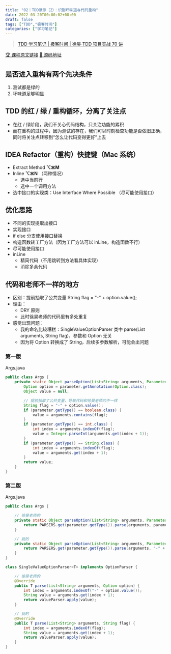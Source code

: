 ```yaml
---
title: "02｜TDD演示（2）：识别坏味道与代码重构"
date: 2022-03-20T00:00:02+08:00
draft: false
tags: ["TDD","极客时间"]
categories: ["学习笔记"]
---
```


> [TDD 学习笔记 | 极客时间 | 徐昊·TDD 项目实战 70 讲](../dir)

[🏆 课程原文链接](http://gk.link/a/11glh) [🍿 源码地址](https://github.com/wyyl1/geektime-tdd/tree/branch-02)

## 是否进入重构有两个先决条件

1. 测试都是绿的
2. 坏味道足够明显

## TDD 的红 / 绿 / 重构循环，分离了关注点

- 在红 / 绿阶段，我们不关心代码结构，只关注功能的累积
- 而在重构的过程中，因为测试的存在，我们可以时刻检查功能是否依旧正确，同时将关注点转移到“怎么让代码变得更好”上去

## IDEA Refactor（重构）快捷键（Mac 系统）

- Extract Method **⌥⌘M**
- Inline **⌥⌘N** （两种情况）
  - 选中当前行
  - 选中一个调用方法
- 选中接口的实现类：Use Interface Where Possible （尽可能使用接口）

## 优化思路

- 不同的实现提取出接口
- 实现接口
- if else 分支使用接口替换
- 构造函数转工厂方法（因为工厂方法可以 inLine，构造函数不行）
- 尽可能使用接口
- inLine
  - 精简代码（不用跳转到方法看具体实现）
  - 消除多余代码

## 代码和老师不一样的地方

- 区别：提前抽取了公共变量 String flag = "-" + option.value();
- 理由：
  - DRY 原则
  - 此时徐昊老师的代码里有多处重复
- 感觉出现问题：
  - 我的命名比较糟糕：SingleValueOptionParser 类中 parse(List<String> arguments, String flag)，参数和 Option 无关
  - 因为将 Option 转换成了 String，后续多参数解析，可能会出问题

### 第一版

Args.java

```java
public class Args {
    private static Object parseOption(List<String> arguments, Parameter parameter) {
        Option option = parameter.getAnnotation(Option.class);
        Object value = null;

        // 提前抽取了公共变量，导致代码和徐昊老师的不一样
        String flag = "-" + option.value();
        if (parameter.getType() == boolean.class) {
            value = arguments.contains(flag);
        }
        if (parameter.getType() == int.class) {
            int index = arguments.indexOf(flag);
            value = Integer.parseInt(arguments.get(index + 1));
        }
        if (parameter.getType() == String.class) {
            int index = arguments.indexOf(flag);
            value = arguments.get(index + 1);
        }
        return value;
    }
}
```

### 第二版

Args.java

```java
public class Args {

    // 徐昊老师的
    private static Object parseOption(List<String> arguments, Parameter parameter) {
        return PARSERS.get(parameter.getType()).parse(arguments, parameter.getAnnotation(Option.class));
    }

    // 我的
    private static Object parseOption(List<String> arguments, Parameter parameter) {
        return PARSERS.get(parameter.getType()).parse(arguments, "-" + parameter.getAnnotation(Option.class).value());
    }
}
```

```java
class SingleValueOptionParser<T> implements OptionParser {

    // 徐昊老师的
    @Override
    public T parse(List<String> arguments, Option option) {
        int index = arguments.indexOf("-" + option.value());
        String value = arguments.get(index + 1);
        return valueParser.apply(value);
    }

    // 我的
    @Override
    public T parse(List<String> arguments, String flag) {
        int index = arguments.indexOf(flag);
        String value = arguments.get(index + 1);
        return valueParser.apply(value);
    }
}
```